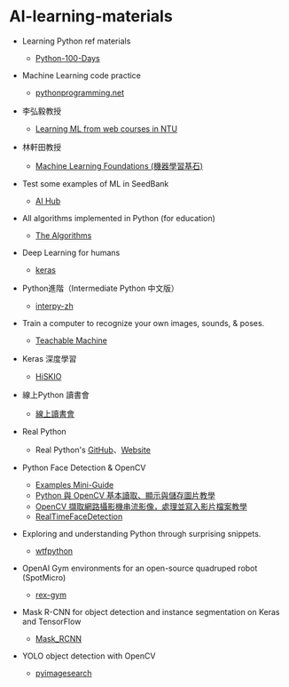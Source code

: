 # AI-learning-materials

* Learning Python ref materials
    * [Python-100-Days](https://github.com/jackfrued/Python-100-Days)    
 
* Machine Learning code practice
    * [pythonprogramming.net](https://pythonprogramming.net/)

* 李弘毅教授
    * [Learning ML  from web courses in NTU](https://www.youtube.com/watch?v=CXgbekl66jc&list=PLJV_el3uVTsPy9oCRY30oBPNLCo89yu49)

* 林軒田教授
    * [Machine Learning Foundations (機器學習基石)](https://www.youtube.com/playlist?list=PLXVfgk9fNX2I7tB6oIINGBmW50rrmFTqf)
    
* Test some examples of ML in SeedBank
    * [AI Hub](https://research.google.com/seedbank/)

* All algorithms implemented in Python (for education)
    * [The Algorithms](https://github.com/TheAlgorithms/Python#all-algorithms-implemented-in-python-for-education)

* Deep Learning for humans
   * [keras](https://github.com/keras-team/keras)

* Python進階（Intermediate Python 中文版）
   * [interpy-zh](https://github.com/eastlakeside/interpy-zh)

* Train a computer to recognize your own images, sounds, & poses.
   * [Teachable Machine](https://teachablemachine.withgoogle.com/)

* Keras 深度學習
   * [HiSKIO](https://www.youtube.com/playlist?list=PLzH33jxgvsncIhNqH2vRMiSJVv_ir5dsH)

* 線上Python 讀書會
   * [線上讀書會](https://www.youtube.com/playlist?list=PLSebY0Ugo-zeDdkBnS4WcbHLJaVPqsdtr)

* Real Python
   * Real Python's [GitHub](https://github.com/realpython)、[Website](https://realpython.com/)

* Python Face Detection & OpenCV
   * [Examples Mini-Guide](https://static.realpython.com/guides/python-opencv-examples.pdf?__s=2wp8uxebb82vlz43szqd)
   * [Python 與 OpenCV 基本讀取、顯示與儲存圖片教學](https://blog.gtwang.org/programming/opencv-basic-image-read-and-write-tutorial/)
   * [OpenCV 擷取網路攝影機串流影像，處理並寫入影片檔案教學](https://blog.gtwang.org/programming/opencv-webcam-video-capture-and-file-write-tutorial/)
   * [RealTimeFaceDetection](https://github.com/prjiang/RealTimeFaceDetection/)

* Exploring and understanding Python through surprising snippets.
   * [wtfpython](https://github.com/satwikkansal/wtfpython)
   
* OpenAI Gym environments for an open-source quadruped robot (SpotMicro)
   * [rex-gym](https://github.com/nicrusso7/rex-gym)

* Mask R-CNN for object detection and instance segmentation on Keras and TensorFlow
   * [Mask_RCNN](https://github.com/matterport/Mask_RCNN)

* YOLO object detection with OpenCV
   * [pyimagesearch](https://www.pyimagesearch.com/2018/11/12/yolo-object-detection-with-opencv/)

